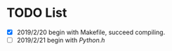 # TODO List
- [X] 2019/2/20 begin with Makefile, succeed compiling.
- [ ] 2019/2/21 begin with *Python.h*
